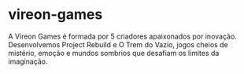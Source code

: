 # vireon-games
A Vireon Games é formada por 5 criadores apaixonados por inovação. Desenvolvemos Project Rebuild e O Trem do Vazio, jogos cheios de mistério, emoção e mundos sombrios que desafiam os limites da imaginação.
